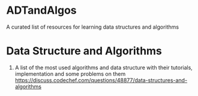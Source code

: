 # ADTandAlgos
A curated list of resources for learning data structures and algorithms

# Data Structure and Algorithms
1. A list of the most used algorithms and data structure with their tutorials, implementation and some problems on them
https://discuss.codechef.com/questions/48877/data-structures-and-algorithms
